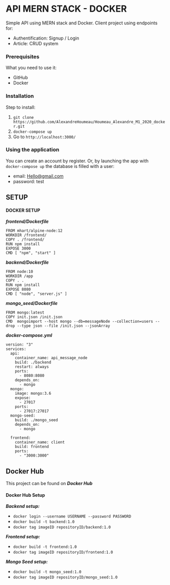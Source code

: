 # API MERN STACK - DOCKER

Simple API using MERN stack and Docker.
Client project using endpoints for: 
  * Authentification: Signup / Login
  * Article: CRUD system


### Prerequisites

What you need to use it:
  * GitHub
  * Docker

### Installation

Step to install:
  1. ``` git clone https://github.com/AlexandreHoumeau/Houmeau_Alexandre_M1_2020_docker.git ```
  2. ``` docker-compose up ```
  3. Go to ``` http://localhost:3000/ ```

### Using the application

You can create an account by register.
Or, by launching the app with ``` docker-compose up ``` the database is filled with a user:
  * email: Hello@gmail.com
  * password: test

## SETUP

#### DOCKER SETUP
***frontend/Dockerfile***
````
FROM mhart/alpine-node:12
WORKDIR /frontend/
COPY . /frontend/
RUN npm install
EXPOSE 3000
CMD [ "npm", "start" ]
````


***backend/Dockerfile***
````
FROM node:10
WORKDIR /app
COPY . .
RUN npm install
EXPOSE 8080
CMD [ "node", "server.js" ]
````


***mongo_seed/Dockerfile***
````
FROM mongo:latest
COPY init.json /init.json
CMD  mongoimport --host mongo --db=messageNode --collection=users --drop --type json --file /init.json --jsonArray
````
***docker-compose.yml***
````
version: "3"
services:
  api:
    container_name: api_message_node
    build: ./backend
    restart: always
    ports:
      - 8080:8080
    depends_on:
      - mongo
  mongo:
    image: mongo:3.6
    expose:
      - 27017
    ports:
      - 27017:27017
  mongo-seed:
    build: ./mongo_seed
    depends_on:
      - mongo 

  frontend:
    container_name: client
    build: frontend
    ports:
      - "3000:3000"
````

## Docker Hub
This project can be found on ***Docker Hub***

#### Docker Hub Setup
***Backend setup:***
 * ````docker login --username USERNAME --password PASSWORD````
 * ````docker build -t backend:1.0````
 * ````docker tag imageID repositoryID/backend:1.0 ````
 
 ***Frontend setup:***
 * ````docker build -t frontend:1.0````
 * ````docker tag imageID repositoryID/frontend:1.0 ````
 
 ***Mongo Seed setup:***
 * ````docker build -t mongo_seed:1.0````
 * ````docker tag imageID repositoryID/mongo_seed:1.0 ````
 
 

